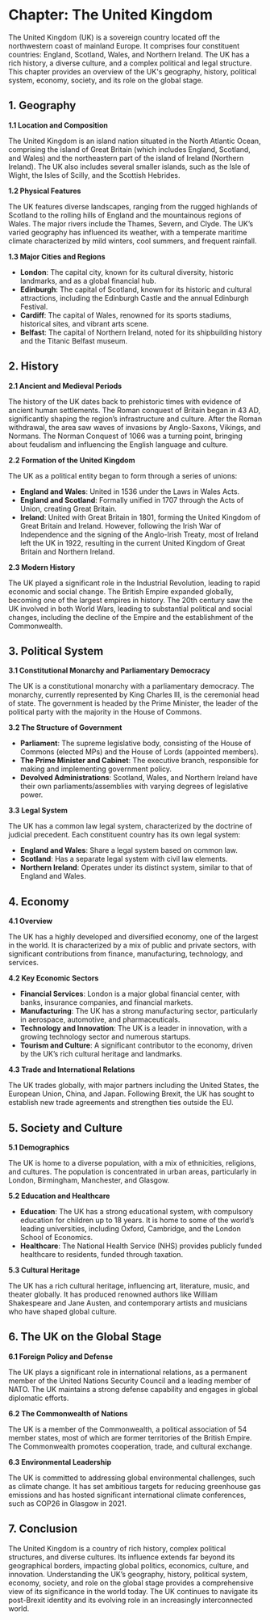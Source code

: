 # Chapter: The United Kingdom

The United Kingdom (UK) is a sovereign country located off the northwestern coast of mainland Europe. It comprises four constituent countries: England, Scotland, Wales, and Northern Ireland. The UK has a rich history, a diverse culture, and a complex political and legal structure. This chapter provides an overview of the UK's geography, history, political system, economy, society, and its role on the global stage.

## 1. Geography

**1.1 Location and Composition**

The United Kingdom is an island nation situated in the North Atlantic Ocean, comprising the island of Great Britain (which includes England, Scotland, and Wales) and the northeastern part of the island of Ireland (Northern Ireland). The UK also includes several smaller islands, such as the Isle of Wight, the Isles of Scilly, and the Scottish Hebrides.

**1.2 Physical Features**

The UK features diverse landscapes, ranging from the rugged highlands of Scotland to the rolling hills of England and the mountainous regions of Wales. The major rivers include the Thames, Severn, and Clyde. The UK’s varied geography has influenced its weather, with a temperate maritime climate characterized by mild winters, cool summers, and frequent rainfall.

**1.3 Major Cities and Regions**

- **London**: The capital city, known for its cultural diversity, historic landmarks, and as a global financial hub.
- **Edinburgh**: The capital of Scotland, known for its historic and cultural attractions, including the Edinburgh Castle and the annual Edinburgh Festival.
- **Cardiff**: The capital of Wales, renowned for its sports stadiums, historical sites, and vibrant arts scene.
- **Belfast**: The capital of Northern Ireland, noted for its shipbuilding history and the Titanic Belfast museum.

## 2. History

**2.1 Ancient and Medieval Periods**

The history of the UK dates back to prehistoric times with evidence of ancient human settlements. The Roman conquest of Britain began in 43 AD, significantly shaping the region’s infrastructure and culture. After the Roman withdrawal, the area saw waves of invasions by Anglo-Saxons, Vikings, and Normans. The Norman Conquest of 1066 was a turning point, bringing about feudalism and influencing the English language and culture.

**2.2 Formation of the United Kingdom**

The UK as a political entity began to form through a series of unions:
- **England and Wales**: United in 1536 under the Laws in Wales Acts.
- **England and Scotland**: Formally unified in 1707 through the Acts of Union, creating Great Britain.
- **Ireland**: United with Great Britain in 1801, forming the United Kingdom of Great Britain and Ireland. However, following the Irish War of Independence and the signing of the Anglo-Irish Treaty, most of Ireland left the UK in 1922, resulting in the current United Kingdom of Great Britain and Northern Ireland.

**2.3 Modern History**

The UK played a significant role in the Industrial Revolution, leading to rapid economic and social change. The British Empire expanded globally, becoming one of the largest empires in history. The 20th century saw the UK involved in both World Wars, leading to substantial political and social changes, including the decline of the Empire and the establishment of the Commonwealth.

## 3. Political System

**3.1 Constitutional Monarchy and Parliamentary Democracy**

The UK is a constitutional monarchy with a parliamentary democracy. The monarchy, currently represented by King Charles III, is the ceremonial head of state. The government is headed by the Prime Minister, the leader of the political party with the majority in the House of Commons.

**3.2 The Structure of Government**

- **Parliament**: The supreme legislative body, consisting of the House of Commons (elected MPs) and the House of Lords (appointed members).
- **The Prime Minister and Cabinet**: The executive branch, responsible for making and implementing government policy.
- **Devolved Administrations**: Scotland, Wales, and Northern Ireland have their own parliaments/assemblies with varying degrees of legislative power.

**3.3 Legal System**

The UK has a common law legal system, characterized by the doctrine of judicial precedent. Each constituent country has its own legal system:
- **England and Wales**: Share a legal system based on common law.
- **Scotland**: Has a separate legal system with civil law elements.
- **Northern Ireland**: Operates under its distinct system, similar to that of England and Wales.

## 4. Economy

**4.1 Overview**

The UK has a highly developed and diversified economy, one of the largest in the world. It is characterized by a mix of public and private sectors, with significant contributions from finance, manufacturing, technology, and services.

**4.2 Key Economic Sectors**

- **Financial Services**: London is a major global financial center, with banks, insurance companies, and financial markets.
- **Manufacturing**: The UK has a strong manufacturing sector, particularly in aerospace, automotive, and pharmaceuticals.
- **Technology and Innovation**: The UK is a leader in innovation, with a growing technology sector and numerous startups.
- **Tourism and Culture**: A significant contributor to the economy, driven by the UK’s rich cultural heritage and landmarks.

**4.3 Trade and International Relations**

The UK trades globally, with major partners including the United States, the European Union, China, and Japan. Following Brexit, the UK has sought to establish new trade agreements and strengthen ties outside the EU.

## 5. Society and Culture

**5.1 Demographics**

The UK is home to a diverse population, with a mix of ethnicities, religions, and cultures. The population is concentrated in urban areas, particularly in London, Birmingham, Manchester, and Glasgow.

**5.2 Education and Healthcare**

- **Education**: The UK has a strong educational system, with compulsory education for children up to 18 years. It is home to some of the world’s leading universities, including Oxford, Cambridge, and the London School of Economics.
- **Healthcare**: The National Health Service (NHS) provides publicly funded healthcare to residents, funded through taxation.

**5.3 Cultural Heritage**

The UK has a rich cultural heritage, influencing art, literature, music, and theater globally. It has produced renowned authors like William Shakespeare and Jane Austen, and contemporary artists and musicians who have shaped global culture.

## 6. The UK on the Global Stage

**6.1 Foreign Policy and Defense**

The UK plays a significant role in international relations, as a permanent member of the United Nations Security Council and a leading member of NATO. The UK maintains a strong defense capability and engages in global diplomatic efforts.

**6.2 The Commonwealth of Nations**

The UK is a member of the Commonwealth, a political association of 54 member states, most of which are former territories of the British Empire. The Commonwealth promotes cooperation, trade, and cultural exchange.

**6.3 Environmental Leadership**

The UK is committed to addressing global environmental challenges, such as climate change. It has set ambitious targets for reducing greenhouse gas emissions and has hosted significant international climate conferences, such as COP26 in Glasgow in 2021.

## 7. Conclusion

The United Kingdom is a country of rich history, complex political structures, and diverse cultures. Its influence extends far beyond its geographical borders, impacting global politics, economics, culture, and innovation. Understanding the UK’s geography, history, political system, economy, society, and role on the global stage provides a comprehensive view of its significance in the world today. The UK continues to navigate its post-Brexit identity and its evolving role in an increasingly interconnected world.
